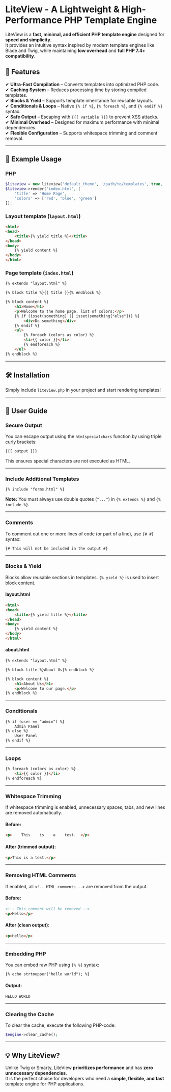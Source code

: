 # LiteView - A Lightweight & High-Performance PHP Template Engine

LiteView is a **fast, minimal, and efficient PHP template engine** designed for **speed and simplicity**.  
It provides an intuitive syntax inspired by modern template engines like Blade and Twig, while maintaining **low overhead** and **full PHP 7.4+ compatibility**.

## 🚀 Features  
✔ **Ultra-Fast Compilation** – Converts templates into optimized PHP code.  
✔ **Caching System** – Reduces processing time by storing compiled templates.  
✔ **Blocks & Yield** – Supports template inheritance for reusable layouts.  
✔ **Conditionals & Loops** – Native `{% if %}`, `{% foreach %}`, and `{% endif %}` syntax.  
✔ **Safe Output** – Escaping with `{{{ variable }}}` to prevent XSS attacks.  
✔ **Minimal Overhead** – Designed for maximum performance with minimal dependencies.  
✔ **Flexible Configuration** – Supports whitespace trimming and comment removal.  

---

## 📌 Example Usage  

### PHP  
```php
$liteview = new liteview('default_theme', '/path/to/templates', true, '/path/to/cache');
$liteview->render('index.html', [
    'title' => 'Home Page',
    'colors' => ['red', 'blue', 'green']
]);
```

### Layout template (`layout.html`)
```html
<html>
<head>
    <title>{% yield title %}</title>
</head>
<body>
    {% yield content %}
</body>
</html>
```

### Page template (`index.html`)  
```html
{% extends "layout.html" %}

{% block title %}{{ title }}{% endblock %}

{% block content %}
    <h1>Home</h1>
    <p>Welcome to the home page, list of colors:</p>
    {% if (isset(something) || isset(something["else"])) %}
        <div>Do something</div>
    {% endif %}
    <ul>
        {% foreach (colors as color) %}
        <li>{{ color }}</li>
        {% endforeach %}
    </ul>
{% endblock %}
```

---

## 🛠 Installation  
Simply include `liteview.php` in your project and start rendering templates!  

---

## 📖 User Guide  

### Secure Output  
You can escape output using the `htmlspecialchars` function by using triple curly brackets:  
```html
{{{ output }}}
```
This ensures special characters are not executed as HTML.

---

### Include Additional Templates  
```html
{% include "forms.html" %}
```
**Note:** You must always use double quotes (`"..."`) in `{% extends %}` and `{% include %}`.

---

### Comments  
To comment out one or more lines of code (or part of a line), use `{# #}` syntax:  
```html
{# This will not be included in the output #}
```

---

### Blocks & Yield  
Blocks allow reusable sections in templates. `{% yield %}` is used to insert block content.

#### **layout.html**
```html
<html>
<head>
    <title>{% yield title %}</title>
</head>
<body>
    {% yield content %}
</body>
</html>
```

#### **about.html**
```html
{% extends "layout.html" %}

{% block title %}About Us{% endblock %}

{% block content %}
    <h1>About Us</h1>
    <p>Welcome to our page.</p>
{% endblock %}
```

---

### Conditionals  
```html
{% if (user == "admin") %}
    Admin Panel
{% else %}
    User Panel
{% endif %}
```

---

### Loops  
```html
{% foreach (colors as color) %}
    <li>{{ color }}</li>
{% endforeach %}
```

---

### Whitespace Trimming  
If whitespace trimming is enabled, unnecessary spaces, tabs, and new lines are removed automatically.  
#### **Before:**
```html
<p>    This    is    a    test.  </p>
```
#### **After (trimmed output):**
```html
<p>This is a test.</p>
```

---

### Removing HTML Comments  
If enabled, all `<!-- HTML comments -->` are removed from the output.  
#### **Before:**
```html
<!-- This comment will be removed -->
<p>Hello</p>
```
#### **After (clean output):**
```html
<p>Hello</p>
```

---

### Embedding PHP  
You can embed raw PHP using `{% %}` syntax:  
```html
{% echo strtoupper("hello world"); %}
```
#### **Output:**
```html
HELLO WORLD
```

---

### Clearing the Cache  
To clear the cache, execute the following PHP-code:  
```php
$engine->clear_cache();
```

---

## 💡 Why LiteView?  
Unlike Twig or Smarty, LiteView **prioritizes performance** and has **zero unnecessary dependencies**.  
It is the perfect choice for developers who need a **simple, flexible, and fast** template engine for PHP applications.
